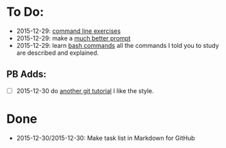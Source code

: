 # To Do:

* 2015-12-29: [command line exercises](http://www.thegeekstuff.com/2009/03/15-practical-unix-grep-command-examples/)
* 2015-12-29: make a [much better prompt](https://www.linux.com/learn/tutorials/772396-how-to-make-a-fancy-and-useful-bash-prompt-in-linux-)
* 2015-12-29: learn [bash commands](http://cli.learncodethehardway.org/book/) all the commands I told you to study are described and explained.

## PB Adds:
- [ ] 2015-12-30 do [another git tutorial](https://rogerdudler.github.io/git-guide/) I like the style.

# Done
* 2015-12-30/2015-12-30: Make task list in Markdown for GitHub
